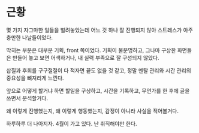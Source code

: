 # 근황

몇 가지 자그마한 일들을 벌려놓았는데 어느 것 하나 잘 진행되지 않아 스트레스가 아주 충만한 나날들이었다.

막히는 부분은 대부분 기획, front 쪽이었다. 기획이 불분명하고, 그나마 구상한 화면들은 만들어 놓고 보면 어색하거나, 내 실력 부족으로 잘 구성되지 않았다.

삽질과 후회를 구구절절이 다 적자면 끝도 없을 것 같고, 정말 멘탈 관리와 시간 관리의 중요성을 뼈져리게 느낀다.

앞으로 어떻게 할거냐 하면 할일을 구상하고, 시간을 기록하고, 무언가를 한 후에 글을 쓰면서 분석할거다.

왜 이렇게 진행했는지, 왜 이렇게 행동했는지, 감정이 아니라 사실을 적어볼거다.

하루하루 더 나아지자. 4월이 가고 있다. 난 취직해야만 한다.
